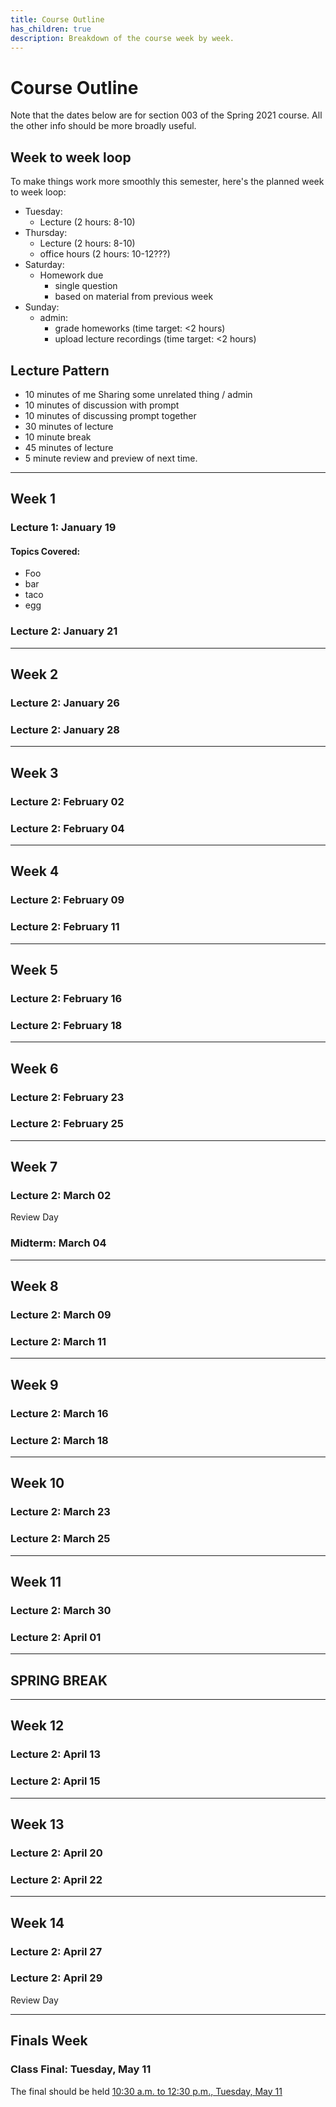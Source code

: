 ```yaml
---
title: Course Outline
has_children: true
description: Breakdown of the course week by week.
---
```


# Course Outline

Note that the dates below are for section 003 of the Spring 2021 course. All the other info should be more broadly useful.

## Week to week loop

To make things work more smoothly this semester, here's the planned week to week loop:
- Tuesday: 
    - Lecture (2 hours: 8-10)
- Thursday: 
    - Lecture (2 hours: 8-10)
    - office hours (2 hours: 10-12???)
- Saturday: 
    - Homework due
        - single question
        - based on material from previous week
- Sunday:
    - admin:
        - grade homeworks (time target: <2 hours)
        - upload lecture recordings (time target: <2 hours)

## Lecture Pattern
- 10 minutes of me Sharing some unrelated thing / admin
- 10 minutes of discussion with prompt
- 10 minutes of discussing prompt together
- 30 minutes of lecture
- 10 minute break
- 45 minutes of lecture
- 5 minute review and preview of next time.


---
## Week 1

### Lecture 1: January 19

#### Topics Covered:
- Foo
- bar
- taco
- egg


### Lecture 2: January 21





---
## Week 2
### Lecture 2: January 26

### Lecture 2: January 28




---
## Week 3
### Lecture 2: February 02

### Lecture 2: February 04



---
## Week 4
### Lecture 2: February 09

### Lecture 2: February 11




---
## Week 5
### Lecture 2: February 16

### Lecture 2: February 18




---
## Week 6
### Lecture 2: February 23

### Lecture 2: February 25




---
## Week 7
### Lecture 2: March 02
Review Day

### Midterm: March 04




---
## Week 8
### Lecture 2: March 09

### Lecture 2: March 11




---
## Week 9
### Lecture 2: March 16

### Lecture 2: March 18




---
## Week 10
### Lecture 2: March 23

### Lecture 2: March 25




---
## Week 11
### Lecture 2: March 30

### Lecture 2: April 01


---

## SPRING BREAK


---
## Week 12
### Lecture 2: April 13

### Lecture 2: April 15




---
## Week 13
### Lecture 2: April 20

### Lecture 2: April 22




---
## Week 14
### Lecture 2: April 27

### Lecture 2: April 29
Review Day



---
## Finals Week

### Class Final: Tuesday, May 11

The final should be held [10:30 a.m. to 12:30 p.m., Tuesday, May 11](https://onestop.umn.edu/academics/final-exam-times)



